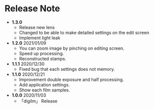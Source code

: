 # Release Note
- **1.3.0**
  - Release new lens
  - Changed to be able to make detailed settings on the edit screen
  - Implement light leak
- **1.2.0** 2021/01/09
  - You can zoom image by pinching on editing screen.
  - Speed up processing.
  - Reconstructed stamps.
- **1.1.1** 2020/12/30
  - Fixed bug that each settings does not memory.
- **1.1.0** 2020/12/21
  - Improvement double exposure and half processing.
  - Add application settings.
  - Show each film samples. 
- **1.0.0** 2020/11/03
  - 「digilm」 Release
